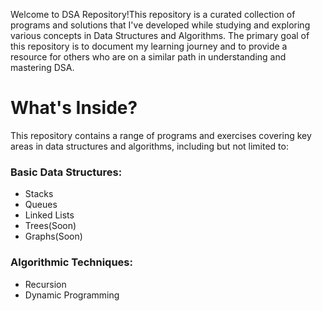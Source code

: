 Welcome to DSA Repository!This repository is a curated collection of programs and solutions that I've developed while studying and exploring various concepts in Data Structures and Algorithms. The primary goal of this repository is to document my learning journey and to provide a resource for others who are on a similar path in understanding and mastering DSA.


# **What's Inside?**
This repository contains a range of programs and exercises covering key areas in data structures and algorithms, including but not limited to:

### ****Basic Data Structures**:** 
- Stacks
- Queues
- Linked Lists
- Trees(Soon)
- Graphs(Soon)


### **Algorithmic Techniques:** 
- Recursion 
- Dynamic Programming
